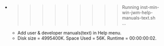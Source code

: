 * >>>>>>>>> Running inst-min-win-jwm-help-manuals-text.sh ...
  * Add user & developer manuals(text) in Help menu.
  * Disk size = 4995400K. Space Used = 56K. Runtime = 00:00:00:02.
